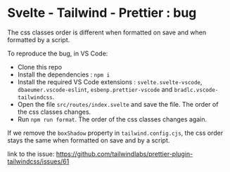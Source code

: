 # Svelte - Tailwind - Prettier : bug

The css classes order is different when formatted on save and when formatted by a script.

To reproduce the bug, in VS Code:

- Clone this repo
- Install the dependencies : `npm i`
- Install the required VS Code extensions : `svelte.svelte-vscode`, `dbaeumer.vscode-eslint`, `esbenp.prettier-vscode` and `bradlc.vscode-tailwindcss`.
- Open the file `src/routes/index.svelte` and save the file. The order of the css classes changes.
- Run `npm run format`. The order of the css classes changes again.

If we remove the `boxShadow` property in `tailwind.config.cjs`, the css order stays the same when formatted on save and by a script.

link to the issue: <https://github.com/tailwindlabs/prettier-plugin-tailwindcss/issues/61>
